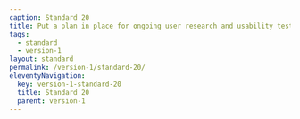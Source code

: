 ```yaml
---
caption: Standard 20
title: Put a plan in place for ongoing user research and usability testing to continuously seek feedback from users.
tags:
  - standard
  - version-1
layout: standard
permalink: /version-1/standard-20/
eleventyNavigation:
  key: version-1-standard-20
  title: Standard 20
  parent: version-1
---
```

